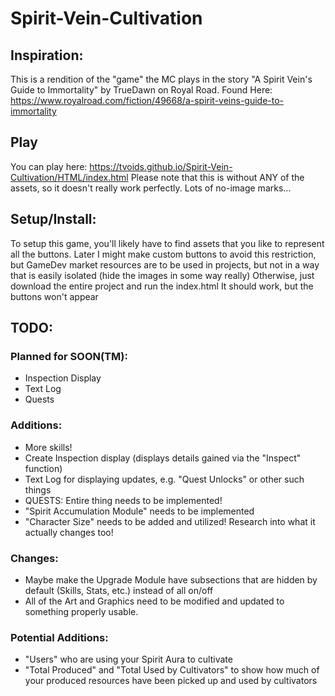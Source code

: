 # Spirit-Vein-Cultivation
## Inspiration:
This is a rendition of the "game" the MC plays in the story "A Spirit Vein's Guide to Immortality" by TrueDawn on Royal Road.  Found Here: https://www.royalroad.com/fiction/49668/a-spirit-veins-guide-to-immortality

## Play
You can play here: https://tvoids.github.io/Spirit-Vein-Cultivation/HTML/index.html
Please note that this is without ANY of the assets, so it doesn't really work perfectly.  Lots of no-image marks...

## Setup/Install:
To setup this game, you'll likely have to find assets that you like to represent all the buttons.  Later I might make custom buttons to avoid this restriction, but GameDev market resources are to be used in projects, but not in a way that is easily isolated (hide the images in some way really)
Otherwise, just download the entire project and run the index.html
It should work, but the buttons won't appear

## TODO:
### Planned for SOON(TM):
- Inspection Display
- Text Log
- Quests

### Additions:
- More skills!
- Create Inspection display (displays details gained via the "Inspect" function)
- Text Log for displaying updates, e.g. "Quest Unlocks" or other such things
- QUESTS: Entire thing needs to be implemented!
- "Spirit Accumulation Module" needs to be implemented
- "Character Size" needs to be added and utilized!  Research into what it actually changes too!

### Changes: 
- Maybe make the Upgrade Module have subsections that are hidden by default (Skills, Stats, etc.) instead of all on/off
- All of the Art and Graphics need to be modified and updated to something properly usable.

### Potential Additions:
- "Users" who are using your Spirit Aura to cultivate
- "Total Produced" and "Total Used by Cultivators" to show how much of your produced resources have been picked up and used by cultivators